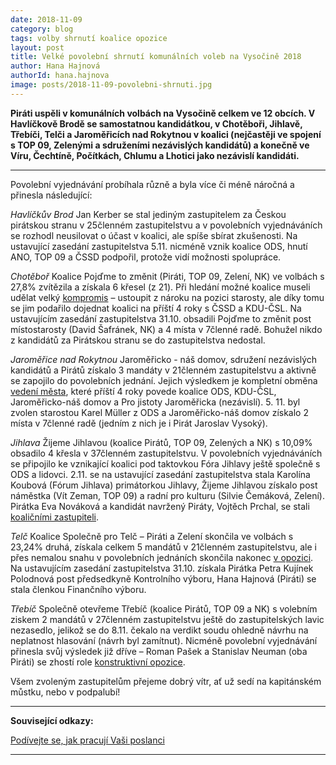 ```yaml
---
date: 2018-11-09
category: blog
tags: volby shrnutí koalice opozice
layout: post
title: Velké povolební shrnutí komunálních voleb na Vysočině 2018
author: Hana Hajnová
authorId: hana.hajnova    
image: posts/2018-11-09-povolebni-shrnuti.jpg
---
```


**Piráti uspěli v komunálních volbách na Vysočině celkem ve 12 obcích. V Havlíčkově Brodě se samostatnou kandidátkou, v Chotěboři, Jihlavě, Třebíči, Telči a Jaroměřicích nad Rokytnou v koalici (nejčastěji ve spojení s TOP 09, Zelenými a sdruženími nezávislých kandidátů) a konečně ve Víru, Čechtíně, Počítkách, Chlumu a Lhotici jako nezávislí kandidáti.** 

---
Povolební vyjednávání probíhala různě a byla více či méně náročná a přinesla následující:

_Havlíčkův Brod_
Jan Kerber se stal jediným zastupitelem za Českou pirátskou stranu v 25členném zastupitelstvu a v povolebních vyjednáváních se rozhodl neusilovat o účast v koalici, ale spíše sbírat zkušenosti. Na ustavující zasedání zastupitelstva 5.11. nicméně vznik koalice ODS, hnutí ANO, TOP 09 a ČSSD podpořil, protože vidí možnosti spolupráce.

_Chotěboř_
Koalice Pojďme to změnit (Piráti, TOP 09, Zelení, NK) ve volbách s 27,8% zvítězila a získala 6 křesel (z 21). Při hledání možné koalice museli udělat velký [kompromis](https://www.facebook.com/pojdmetozmenit/photos/a.1799249443715428/1911731812467190/?type=3&theater) – ustoupit z nároku na pozici starosty, ale díky tomu se jim podařilo dojednat koalici na příští 4 roky s ČSSD a KDU-ČSL. Na ustavujícím zasedání zastupitelstva 31.10. obsadili Pojďme to změnit post místostarosty (David Šafránek, NK) a 4 místa v 7členné radě. Bohužel nikdo z kandidátů za Pirátskou stranu se do zastupitelstva nedostal.

_Jaroměřice nad Rokytnou_
Jaroměřicko - náš domov, sdružení nezávislých kandidátů a Pirátů získalo 3 mandáty v 21členném zastupitelstvu a aktivně se zapojilo do povolebních jednání. Jejich výsledkem je kompletní obměna [vedení města](https://trebicsky.denik.cz/zpravy_region/v-jaromericich-uz-maji-kompletni-navrh-slozeni-mestske-rady-20181030.html?fbclid=IwAR2mNDQS_BsIT-LmMNS4mujrpxsxRFrXbw3sefp2kEnhi1dLVXX2iCXHWfY), které příští 4 roky povede koalice ODS, KDU-ČSL, Jaroměřicko-náš domov a Pro jistoty Jaroměřicka (nezávislí). 5. 11. byl zvolen starostou Karel Müller z ODS a Jaroměřicko-náš domov získalo 2 místa v 7členné radě (jedním z nich je i Pirát Jaroslav Vysoký).

_Jihlava_
Žijeme Jihlavou (koalice Pirátů, TOP 09, Zelených a NK) s 10,09% obsadilo 4 křesla v 37členném zastupitelstvu. V povolebních vyjednáváních se připojilo ke vznikající koalici pod taktovkou Fóra Jihlavy ještě společně s ODS a lidovci. 2.11. se na ustavující zasedání zastupitelstva stala Karolína Koubová (Fórum Jihlava) primátorkou Jihlavy, Žijeme Jihlavou získalo post náměstka (Vít Zeman, TOP 09) a radní pro kulturu (Silvie Čemáková, Zelení). Pirátka Eva Nováková a kandidát navržený Piráty, Vojtěch Prchal, se stali [koaličními zastupiteli](https://vysocina.pirati.cz/aktuality/zastupitele-zij.html). 

_Telč_
Koalice Společně pro Telč – Piráti a Zelení skončila ve volbách s 23,24% druhá, získala celkem 5 mandátů v 21členném zastupitelstvu, ale i přes nemalou snahu v povolebních jednáních skončila nakonec [v opozici](https://www.spolecneprotelc.cz/l/opet-nas-odsunuli-do-opozice-ale-odradit-se-nenechame/). Na ustavujícím zasedání zastupitelstva 31.10. získala Pirátka Petra Kujínek Polodnová post předsedkyně Kontrolního výboru, Hana Hajnová (Piráti) se stala členkou Finančního výboru.

_Třebíč_
Společně otevřeme Třebíč (koalice Pirátů, TOP 09 a NK) s volebním ziskem 2 mandátů v 27členném zastupitelstvu ještě do zastupitelských lavic nezasedlo, jelikož se do 8.11. čekalo na verdikt soudu ohledně návrhu na neplatnost hlasování (návrh byl zamítnut). Nicméně povolební vyjednávání přinesla svůj výsledek již dříve – Roman Pašek a Stanislav Neuman (oba Piráti) se zhostí role [konstruktivní opozice](https://vysocina.pirati.cz/aktuality/budeme-konstruktivni-opozici.html).  

Všem zvoleným zastupitelům přejeme dobrý vítr, ať už sedí na kapitánském můstku, nebo v podpalubí!


---

**Související odkazy:**

[Podívejte se, jak pracují Vaši poslanci](https://www.pirati.cz/snemovna/)

---
